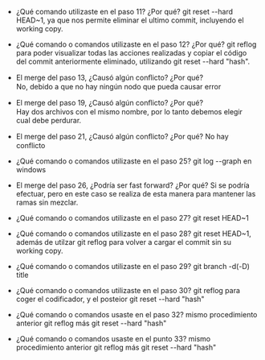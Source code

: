 - ¿Qué comando utilizaste en el paso 11? ¿Por qué? 
 git reset --hard HEAD~1, ya que nos permite eliminar el ultimo commit, incluyendo el working copy.

- ¿Qué comando o comandos utilizaste en el paso 12? ¿Por qué?
git reflog para poder visualizar todas las acciones realizadas y copiar el código del commit anteriormente eliminado, utilizando git reset --hard "hash".

- El merge del paso 13, ¿Causó algún conﬂicto? ¿Por qué?    
No, debido a que no hay ningún nodo que pueda causar error
- El merge del paso 19, ¿Causó algún conﬂicto? ¿Por qué?    
 Hay dos archivos con el mismo nombre, por lo tanto debemos   elegir cual debe perdurar.
- El merge del paso 21, ¿Causó algún conﬂicto? ¿Por qué?
No hay conflicto
- ¿Qué comando o comandos utilizaste en el paso 25? 
git log --graph en windows
- El merge del paso 26, ¿Podría ser fast forward? ¿Por qué? 
Si se podría efectuar, pero en este caso se realiza de esta manera para mantener las ramas sin mezclar.

- ¿Qué comando o comandos utilizaste en el paso 27? 
git reset HEAD~1

- ¿Qué comando o comandos utilizaste en el paso 28? 
git reset HEAD~1, además de utilzar git reflog para volver a cargar el commit sin su working copy.

- ¿Qué comando o comandos utilizaste en el paso 29? 
git branch -d(-D) title

- ¿Qué comando o comandos utilizaste en el paso 30?
git reflog para coger el codificador, y el posteior git reset --hard "hash"

- ¿Qué comando o comandos usaste en el paso 32?
mismo procedimiento anterior git reflog más git reset --hard "hash"
- ¿Qué comando o comandos usaste en el punto 33? 
mismo procedimiento anterior git reflog más git reset --hard "hash"
